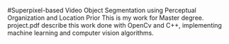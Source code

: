 #Superpixel-based Video Object Segmentation using Perceptual Organization and Location Prior
This is my work for Master degree.
project.pdf describe this work done with OpenCv and C++, implementing machine learning and computer vision algorithms.
